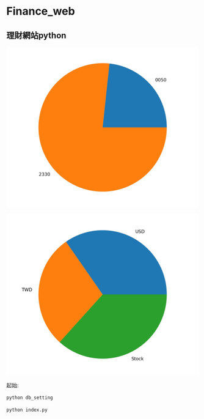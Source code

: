 # Finance_web

## 理財網站python

![alt text](static/piechart.jpg)

![alt text](static/piechart2.jpg)

起始:

    python db_setting 

    python index.py
